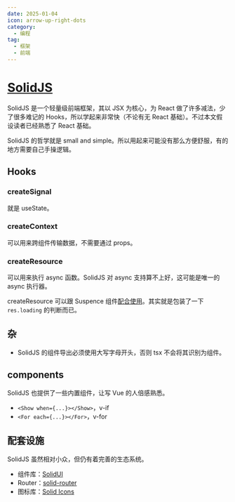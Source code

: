 ```yaml
---
date: 2025-01-04
icon: arrow-up-right-dots
category:
  - 编程
tag:
  - 框架
  - 前端
---
```


# [SolidJS](https://www.solidjs.com/)

SolidJS 是一个轻量级前端框架，其以 JSX 为核心，为 React 做了许多减法，少了很多难记的 Hooks，所以学起来非常快（不论有无 React 基础）。不过本文假设读者已经熟悉了 React 基础。

SolidJS 的哲学就是 small and simple。所以用起来可能没有那么方便舒服，有的地方需要自己手操逻辑。

## Hooks

### createSignal

就是 useState。

### createContext

可以用来跨组件传输数据，不需要通过 props。

### createResource

可以用来执行 async 函数。SolidJS 对 async 支持算不上好，这可能是唯一的 async 执行器。

createResource 可以跟 Suspence 组件[配合使用](https://docs.solidjs.com/reference/components/suspense)。其实就是包装了一下 `res.loading` 的判断而已。

## 杂

- SolidJS 的组件导出必须使用大写字母开头，否则 tsx 不会将其识别为组件。

## components

SolidJS 也提供了一些内置组件，让写 Vue 的人倍感熟悉。

- `<Show when={...}></Show>`，v-if
- `<For each={...}></For>`，v-for

## 配套设施

SolidJS 虽然相对小众，但仍有着完善的生态系统。

- 组件库：[SolidUI](https://github.com/stefan-karger/solid-ui)
- Router：[solid-router](https://github.com/solidjs/solid-router)
- 图标库：[Solid Icons](https://solid-icons.vercel.app/)
